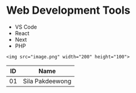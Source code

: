 # Web Development Tools

- VS Code
- React
- Next
- PHP

```
<img src="image.png" width="200" height="100">
```

| ID  | Name            |
| --- | --------------- |
| 01  | Sila Pakdeewong |
